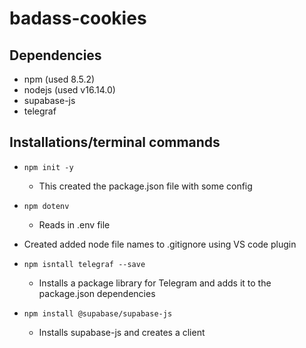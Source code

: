 # badass-cookies

## Dependencies
- npm (used 8.5.2)
- nodejs (used v16.14.0)
- supabase-js
- telegraf


## Installations/terminal commands
- `npm init -y`
    - This created the package.json file with some config

- `npm dotenv`
    - Reads in .env file
- Created added node file names to .gitignore using VS code plugin

- `npm isntall telegraf --save`
    - Installs a package library for Telegram and adds it to the package.json dependencies

- `npm install @supabase/supabase-js`
    - Installs supabase-js and creates a client